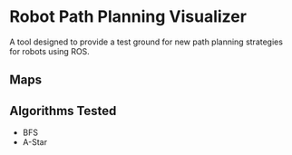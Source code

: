 # Robot Path Planning Visualizer
A tool designed to provide a test ground for new path planning strategies for robots using ROS.

## Maps

## Algorithms Tested
- BFS
- A-Star 